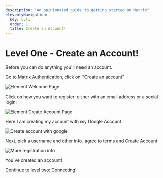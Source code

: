 ```yaml
---
description: "An opinionated guide to getting started on Matrix"
eleventyNavigation:
  key: Lvl1
  order: 1
  title: Create an Account!
---
```


# Level One - Create an Account!

Before you can do anything you'll need an account.

Go to [Matrix Authentication](https://account.matrix.org/), click on "Create an account"

![Element Welcome Page](/element_start.png)

Click on how you want to register: either with an email address or a social login:

![Element Create Account Page](/element_create_first.png)

Here I am creating my account with my Google Account

![Create account with google](/element_create_with_google.png)

Next, pick a username and other info, agree to terms and Create Account

![More registration info](/element_create_with_google_2.png)

You've created an account!

<a class="button" href="/level_two">Continue to level two: Connecting!</a>
